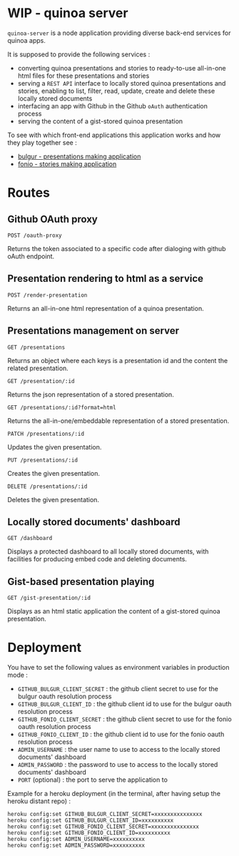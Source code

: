 # WIP - quinoa server

``quinoa-server`` is a node application providing diverse back-end services for quinoa apps.

It is supposed to provide the following services :

* converting quinoa presentations and stories to ready-to-use all-in-one html files for these presentations and stories
* serving a ``REST API`` interface to locally stored quinoa presentations and stories, enabling to list, filter, read, update, create and delete these locally stored documents
* interfacing an app with Github in the Github ``oAuth`` authentication process
* serving the content of a gist-stored quinoa presentation

To see with which front-end applications this application works and how they play together see :

* [bulgur - presentations making application](https://github.com/medialab/bulgur)
* [fonio - stories making application](https://github.com/medialab/fonio)

# Routes

## Github OAuth proxy

```
POST /oauth-proxy
```

Returns the token associated to a specific code after dialoging with github oAuth endpoint.

## Presentation rendering to html as a service

```
POST /render-presentation
```

Returns an all-in-one html representation of a quinoa presentation.

## Presentations management on server

```
GET /presentations
```

Returns an object where each keys is a presentation id and the content the related presentation.

```
GET /presentation/:id
```

Returns the json representation of a stored presentation.

```
GET /presentations/:id?format=html
```

Returns the all-in-one/embeddable representation of a stored presentation.

```
PATCH /presentations/:id
```

Updates the given presentation.

```
PUT /presentations/:id
```

Creates the given presentation.

```
DELETE /presentations/:id
```

Deletes the given presentation.

## Locally stored documents' dashboard

```
GET /dashboard
```

Displays a protected dashboard to all locally stored documents, with facilities for producing embed code and deleting documents.

## Gist-based presentation playing

```
GET /gist-presentation/:id
```

Displays as an html static application the content of a gist-stored quinoa presentation.

# Deployment

You have to set the following values as environment variables in production mode :

* ``GITHUB_BULGUR_CLIENT_SECRET`` : the github client secret to use for the bulgur oauth resolution process
* ``GITHUB_BULGUR_CLIENT_ID`` : the github client id to use for the bulgur oauth resolution process
* ``GITHUB_FONIO_CLIENT_SECRET`` : the github client secret to use for the fonio oauth resolution process
* ``GITHUB_FONIO_CLIENT_ID`` : the github client id to use for the fonio oauth resolution process
* ``ADMIN_USERNAME`` : the user name to use to access to the locally stored documents' dashboard
* ``ADMIN_PASSWORD`` : the password to use to access to the locally stored documents' dashboard
* ``PORT`` (optional) : the port to serve the application to

Example for a heroku deployment (in the terminal, after having setup the heroku distant repo) :

```
heroku config:set GITHUB_BULGUR_CLIENT_SECRET=xxxxxxxxxxxxxxx
heroku config:set GITHUB_BULGUR_CLIENT_ID=xxxxxxxxxx
heroku config:set GITHUB_FONIO_CLIENT_SECRET=xxxxxxxxxxxxxxx
heroku config:set GITHUB_FONIO_CLIENT_ID=xxxxxxxxxx
heroku config:set ADMIN_USERNAME=xxxxxxxxxx
heroku config:set ADMIN_PASSWORD=xxxxxxxxxx
```
